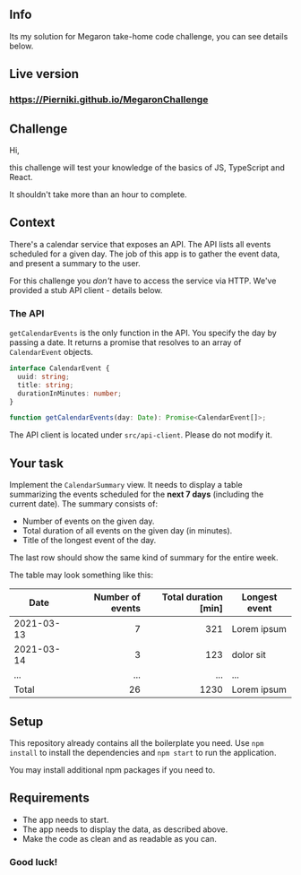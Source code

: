 ## Info
Its my solution for Megaron take-home code challenge, you can see details below.
## Live version
### https://Pierniki.github.io/MegaronChallenge
## Challenge 

Hi,

this challenge will test your knowledge of the basics of JS, TypeScript and React.

It shouldn't take more than an hour to complete.

## Context

There's a calendar service that exposes an API. The API lists all events scheduled for a given day. The
job of this app is to gather the event data, and present a summary to the user.

For this challenge you *don't* have to access the service via HTTP. We've provided a stub API client - details below.

### The API

`getCalendarEvents` is the only function in the API. You specify the day by passing a date. It returns a promise that
resolves to an array of `CalendarEvent` objects.

```ts
interface CalendarEvent {
  uuid: string;
  title: string;
  durationInMinutes: number;
}

function getCalendarEvents(day: Date): Promise<CalendarEvent[]>;
```

The API client is located under `src/api-client`. Please do not modify it.

## Your task

Implement the `CalendarSummary` view. It needs to display a table summarizing the events scheduled for the **next 7 days**
(including the current date). The summary consists of:

- Number of events on the given day.
- Total duration of all events on the given day (in minutes).
- Title of the longest event of the day.

The last row should show the same kind of summary for the entire week.

The table may look something like this:

| Date       | Number of events | Total duration [min] | Longest event |
| ---------- | ---------------: | -------------------: | ------------- |
| 2021-03-13 |                7 |                  321 | Lorem ipsum   |
| 2021-03-14 |                3 |                  123 | dolor sit     |
| ...        |              ... |                  ... | ...           |
| Total      |               26 |                 1230 | Lorem ipsum   |

## Setup

This repository already contains all the boilerplate you need. Use `npm install` to install the dependencies and `npm start` to run the application.

You may install additional npm packages if you need to.

## Requirements

- The app needs to start.
- The app needs to display the data, as described above.
- Make the code as clean and as readable as you can.

### Good luck!
